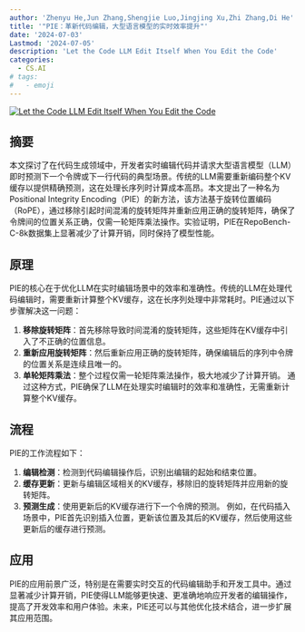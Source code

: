 ```yaml
---
author: 'Zhenyu He,Jun Zhang,Shengjie Luo,Jingjing Xu,Zhi Zhang,Di He'
title: '"PIE：革新代码编辑，大型语言模型的实时效率提升"'
date: '2024-07-03'
Lastmod: '2024-07-05'
description: 'Let the Code LLM Edit Itself When You Edit the Code'
categories:
  - CS.AI
# tags:
#   - emoji
---
```


[![Let the Code LLM Edit Itself When You Edit the Code](https://arxiv-research-1301205113.cos.ap-guangzhou.myqcloud.com/images/2407.03157v1.pdf_0.jpg)](https://arxiv.org/abs/2407.03157v1)

## 摘要

本文探讨了在代码生成领域中，开发者实时编辑代码并请求大型语言模型（LLM）即时预测下一个令牌或下一行代码的典型场景。传统的LLM需要重新编码整个KV缓存以提供精确预测，这在处理长序列时计算成本高昂。本文提出了一种名为Positional Integrity Encoding（PIE）的新方法，该方法基于旋转位置编码（RoPE），通过移除引起时间混淆的旋转矩阵并重新应用正确的旋转矩阵，确保了令牌间的位置关系正确，仅需一轮矩阵乘法操作。实验证明，PIE在RepoBench-C-8k数据集上显著减少了计算开销，同时保持了模型性能。<!--more-->

## 原理

PIE的核心在于优化LLM在实时编辑场景中的效率和准确性。传统的LLM在处理代码编辑时，需要重新计算整个KV缓存，这在长序列处理中非常耗时。PIE通过以下步骤解决这一问题：
1. **移除旋转矩阵**：首先移除导致时间混淆的旋转矩阵，这些矩阵在KV缓存中引入了不正确的位置信息。
2. **重新应用旋转矩阵**：然后重新应用正确的旋转矩阵，确保编辑后的序列中令牌的位置关系是连续且唯一的。
3. **单轮矩阵乘法**：整个过程仅需一轮矩阵乘法操作，极大地减少了计算开销。
通过这种方式，PIE确保了LLM在处理实时编辑时的效率和准确性，无需重新计算整个KV缓存。

## 流程

PIE的工作流程如下：
1. **编辑检测**：检测到代码编辑操作后，识别出编辑的起始和结束位置。
2. **缓存更新**：更新与编辑区域相关的KV缓存，移除旧的旋转矩阵并应用新的旋转矩阵。
3. **预测生成**：使用更新后的KV缓存进行下一个令牌的预测。
例如，在代码插入场景中，PIE首先识别插入位置，更新该位置及其后的KV缓存，然后使用这些更新后的缓存进行预测。

## 应用

PIE的应用前景广泛，特别是在需要实时交互的代码编辑助手和开发工具中。通过显著减少计算开销，PIE使得LLM能够更快速、更准确地响应开发者的编辑操作，提高了开发效率和用户体验。未来，PIE还可以与其他优化技术结合，进一步扩展其应用范围。